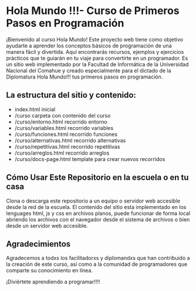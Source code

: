 # Hola Mundo !!!- Curso de Primeros Pasos en Programación
¡Bienvenido al curso Hola Mundo! Este proyecto web tiene como objetivo ayudarte a aprender los conceptos básicos de programación de una manera fácil y divertida. Aquí encontrarás recursos, ejemplos y ejercicios prácticos que te guiarán en tu viaje para convertirte en un programador.
Es un sitio web implementado por la Facultad de Informática de la Universidad Nacional del Comahue y creado especialmente para el dictado de la Diplomatura Hola Mundo!!! tus primeros pasos en programación.

## La estructura del sitio y contenido:
- index.html inicial
- /curso carpeta con contenido del curso
- /curso/entorno.html recorrido entorno
- /curso/variables.html recorrido variables
- /curso/funciones.html recorrido funciones
- /curso/alternativas.html recorrido alternativas
- /curso/repetitivas.html recorrido repetitivas
- /curso/arreglos.html recorrido arreglos
- /curso/docs-page.html template para crear nuevos recorridos

## Cómo Usar Este Repositorio en la escuela o en tu casa
Clona o descarga este repositorio a un equipo o servidor web accesible desde la red de la escuela.
El contenido del sitio esta implementado en los lenguages html, js y css en archivos planos, puede funcionar de forma local abriendo los archivos con el navegador desde el sistema de archivos o bien desde un servidor web accesible.

## Agradecimientos
Agradecemos a todxs los facilitadorxs y diplomandxs que han contribuido a la creación de este curso, así como a la comunidad de programadores que comparte su conocimiento en línea.

¡Diviértete aprendiendo a programar!!!!